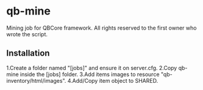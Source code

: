 # qb-mine
Mining job for QBCore framework. All rights reserved to the first owner who wrote the script.

## Installation

1.Create a folder named "[jobs]" and ensure it on server.cfg.
2.Copy qb-mine inside the [jobs] folder.
3.Add items images to resource "qb-inventory/html/images".
4.Add/Copy item object to SHARED.
